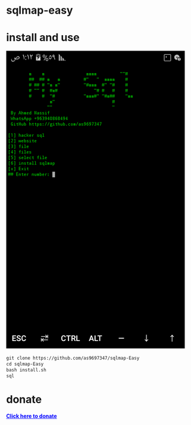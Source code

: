 # sqlmap-easy

# install and use

<img src='1.png' width='%50'>

```
git clone https://github.com/as9697347/sqlmap-Easy
cd sqlmap-Easy
bash install.sh
sql
```
# donate

<a href="as9697347@gmail.com" style="color: blue" target="_blank"><strong>Click here to donate</strong></a>

